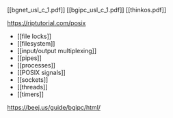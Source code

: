 [[bgnet_usl_c_1.pdf]]
[[bgipc_usl_c_1.pdf]]
[[thinkos.pdf]]


https://riptutorial.com/posix

- [[file locks]]
- [[filesystem]]
- [[input/output multiplexing]]
- [[pipes]]
- [[processes]]
- [[POSIX signals]]
- [[sockets]]
- [[threads]]
- [[timers]]

https://beej.us/guide/bgipc/html/

